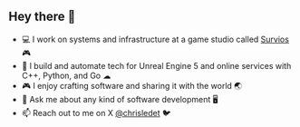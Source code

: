 ## Hey there 👋

- 💻 I work on systems and infrastructure at a game studio called <a href="https://survios.com">Survios</a> 🎮
- 🐍 I build and automate tech for Unreal Engine 5 and online services with C++, Python, and Go ☁
- 🎮 I enjoy crafting software and sharing it with the world 🌏
- 💬 Ask me about any kind of software development 🖥️
- 📫 Reach out to me on X <a href="https://twitter.com/chrisledet">@chrisledet</a> 🐦
